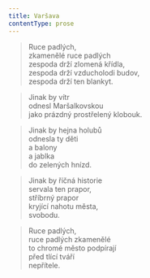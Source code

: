 ```yaml
---
title: Varšava
contentType: prose
---
```


> Ruce padlých,  
> zkamenělé ruce padlých  
> zespoda drží zlomená křídla,  
> zespoda drží vzducholodi budov,  
> zespoda drží ten blankyt.

  

> Jinak by vítr  
> odnesl Maršalkovskou  
> jako prázdný prostřelený klobouk.

  

> Jinak by hejna holubů  
> odnesla ty děti  
> a balony  
> a jablka  
> do zelených hnízd.

  

> Jinak by říčná historie  
> servala ten prapor,  
> stříbrný prapor  
> kryjící nahotu města,  
> svobodu.

  

> Ruce padlých,  
> ruce padlých zkamenělé  
> to chromé město podpírají  
> před tlící tváří  
> nepřítele.
